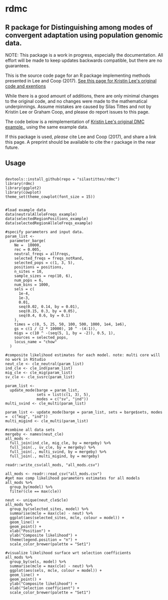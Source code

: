 # rdmc
## R package for Distinguishing among modes of convergent adaptation using population genomic data.

NOTE: This package is a work in progress, especially the documentation. All effort will be made to keep updates backwards compatible, but there are no guarantees.

This is the source code page for an R package implementing methods presented in Lee and Coop (2017). [See this page for Kristin Lee's original code and exentions](https://github.com/kristinmlee/rdmc/)

While there is a good amount of additions, there are only minimal changes to the original code, and no changes were made to the mathematical underpinnings. Assume mistakes are caused by Silas Tittes and not by Kristin Lee or Graham Coop, and please do report issues to this page.

The code below is a reimplementation of [Kristin Lee's original DMC example.](https://github.com/kristinmlee/rdmc/blob/master/dmc_example.md), using the same example data.

If this package is used, *please* cite Lee and Coop (2017), and share a link this page. A preprint should be available to cite the r package in the near future. 

## Usage

```

devtools::install_github(repo = "silastittes/rdmc")
library(rdmc)
library(ggplot2)
library(cowplot)
theme_set(theme_cowplot(font_size = 15))


#load example data
data(neutralAlleleFreqs_example)
data(selectedRegionPositions_example)
data(selectedRegionAlleleFreqs_example)

#specify parameters and input data.
param_list <-
  parameter_barge(
    Ne =  10000,
    rec = 0.005,
    neutral_freqs = allFreqs,
    selected_freqs = freqs_notRand,
    selected_pops = c(1, 3, 5),
    positions = positions,
    n_sites = 10,
    sample_sizes = rep(10, 6),
    num_pops = 6,
    num_bins = 1000,
    sels = c(
      1e-4,
      1e-3,
      0.01,
      seq(0.02, 0.14, by = 0.01),
      seq(0.15, 0.3, by = 0.05),
      seq(0.4, 0.6, by = 0.1)
    ),
    times = c(0, 5, 25, 50, 100, 500, 1000, 1e4, 1e6),
    gs = c(1 / (2 * 10000), 10 ^ -(4:1)),
    migs = c(10 ^ -(seq(5, 1, by = -2)), 0.5, 1),
    sources = selected_pops,
    locus_name = "chow"
  )

#composite likelihood estimates for each model. note: multi core will no work in RStudio
neut_cle <- cle_neutral(param_list)
ind_cle <- cle_ind(param_list)
mig_cle <- cle_mig(param_list)
sv_cle <- cle_svsrc(param_list)

param_list <-
  update_mode(barge = param_list,
              sets = list(c(1, 3), 5),
              modes = c("sv", "ind"))
multi_svind <- cle_multi(param_list)

param_list <- update_mode(barge = param_list, sets = barge$sets, modes =  c("mig", "ind"))
multi_migind <- cle_multi(param_list)

#combine all data sets
mergeby <- names(neut_cle)
all_mods <-
  full_join(ind_cle, mig_cle, by = mergeby) %>%
  full_join(., sv_cle, by = mergeby) %>%
  full_join(., multi_svind, by = mergeby) %>%
  full_join(., multi_migind, by = mergeby)

readr::write_csv(all_mods, "all_mods.csv")

all_mods <- readr::read_csv("all_mods.csv")
#get max comp likelihood parameters estimates for all models
all_mods %>%
  group_by(model) %>%
  filter(cle == max(cle))

neut <- unique(neut_cle$cle)
all_mods %>%
  group_by(selected_sites, model) %>%
  summarise(mcle = max(cle) - neut) %>%
  ggplot(aes(selected_sites, mcle, colour = model)) +
  geom_line() +
  geom_point() +
  xlab("Position") +
  ylab("Composite likelihood") +
  theme(legend.position = "n") +
  scale_color_brewer(palette = "Set1")

#visualize likelihood surface wrt selection coefficients
all_mods %>%
  group_by(sels, model) %>%
  summarise(mcle = max(cle) - neut) %>%
  ggplot(aes(sels, mcle, colour = model)) +
  geom_line() +
  geom_point() +
  ylab("Composite likelihood") +
  xlab("Selection coefficient") +
  scale_color_brewer(palette = "Set1")

```
